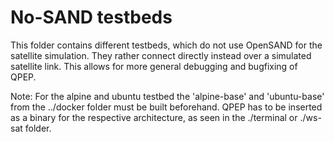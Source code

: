 # No-SAND testbeds

This folder contains different testbeds, which do not use OpenSAND for the satellite simulation. They rather connect directly instead over a simulated satellite link. This allows for more general debugging and bugfixing of QPEP.

Note: For the alpine and ubuntu testbed the 'alpine-base' and 'ubuntu-base' from the ../docker folder must be built beforehand. QPEP has to be inserted as a binary for the respective architecture, as seen in the ./terminal or ./ws-sat folder.